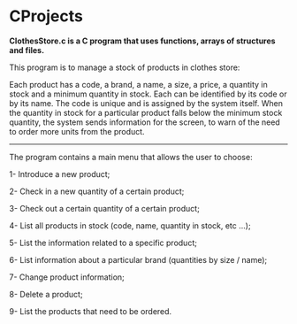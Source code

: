 # CProjects

**ClothesStore.c is a C program that uses functions, arrays of structures and files.**

This program is to manage a stock of products in clothes store:

 Each product has a code, a brand, a name, a size, a price, a quantity in
stock and a minimum quantity in stock. Each can be identified by its code or by its name. The code is unique and is assigned by the system itself. When the quantity in stock for a particular product falls below the minimum stock quantity, the system sends
information for the screen, to warn of the need to order more units from the product.

----

The program contains a main menu that allows the user to choose:

1- Introduce a new product;

2- Check in a new quantity of a certain product;

3- Check out a certain quantity of a certain product;

4- List all products in stock (code, name, quantity in stock, etc ...);

5- List the information related to a specific product;

6- List information about a particular brand (quantities by size / name);

7- Change product information;

8- Delete a product;

9- List the products that need to be ordered.
